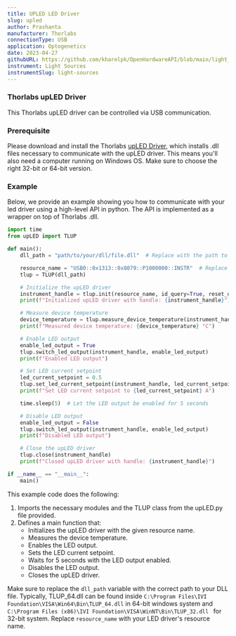 ```yaml
---
title: UPLED LED Driver
slug: upled
author: Prashanta
manufacturer: Thorlabs
connectionType: USB
application: Optogenetics
date: 2023-04-27
githubURL: https://github.com/kharelpk/OpenHardwareAPI/blob/main/light_sources/tlup.py
instrument: Light Sources
instrumentSlug: light-sources
---
```



### **Thorlabs upLED Driver**
This Thorlabs upLED driver can be controlled via USB communication.

### **Prerequisite**
Please download and install the Thorlabs [upLED Driver](https://www.thorlabs.com/software_pages/ViewSoftwarePage.cfm?Code=upSERIES), which installs .dll files necessary to communicate with the upLED driver. This means you'll also need a computer running on Windows OS. Make sure to choose the right 32-bit or 64-bit version. 


### **Example**
Below, we provide an example showing you how to communicate with your led driver using a high-level API in python. The API is implemented as a wrapper on top of Thorlabs .dll.

```python
import time
from upLED import TLUP

def main():
    dll_path = "path/to/your/dll/file.dll"  # Replace with the path to your DLL file.

    resource_name = "USB0::0x1313::0x8079::P1000000::INSTR"  # Replace with your upLED driver's resource name. Replace with the path to your DLL file. TLUP_64.dll for 64-bit system and TLUP_32.dll for 32-bit system.
    tlup = TLUP(dll_path)

    # Initialize the upLED driver
    instrument_handle = tlup.init(resource_name, id_query=True, reset_device=True)
    print(f"Initialized upLED driver with handle: {instrument_handle}")

    # Measure device temperature
    device_temperature = tlup.measure_device_temperature(instrument_handle)
    print(f"Measured device temperature: {device_temperature} °C")

    # Enable LED output
    enable_led_output = True
    tlup.switch_led_output(instrument_handle, enable_led_output)
    print(f"Enabled LED output")

    # Set LED current setpoint
    led_current_setpoint = 0.5
    tlup.set_led_current_setpoint(instrument_handle, led_current_setpoint)
    print(f"Set LED current setpoint to {led_current_setpoint} A")

    time.sleep(5)  # Let the LED output be enabled for 5 seconds

    # Disable LED output
    enable_led_output = False
    tlup.switch_led_output(instrument_handle, enable_led_output)
    print(f"Disabled LED output")

    # Close the upLED driver
    tlup.close(instrument_handle)
    print(f"Closed upLED driver with handle: {instrument_handle}")

if __name__ == "__main__":
    main()
```

This example code does the following:

1. Imports the necessary modules and the TLUP class from the upLED.py file provided.
2. Defines a main function that:
    - Initializes the upLED driver with the given resource name.
    - Measures the device temperature.
    - Enables the LED output.
    - Sets the LED current setpoint.
    - Waits for 5 seconds with the LED output enabled.
    - Disables the LED output.
    - Closes the upLED driver.

Make sure to replace the `dll_path` variable with the correct path to your DLL file. Typically, TLUP_64.dll can be found inside `C:\Program Files\IVI Foundation\VISA\Win64\Bin\TLUP_64.dll` in 64-bit windows system and `C:\Program Files (x86)\IVI Foundation\VISA\WinNT\Bin\TLUP_32.dll ` for 32-bit system. Replace `resource_name` with your LED driver's resource name.
